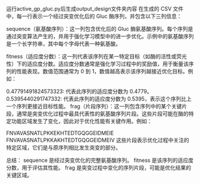 运行active_gp_gluc.py后生成output_design文件夹内容
在生成的 CSV 文件中，每一行表示一个经过突变优化后的 Gluc 酶序列，并包含以下三列信息：

sequence（氨基酸序列）：这一列包含优化后的 Gluc 酶氨基酸序列。每个序列是通过突变算法产生的，并用于强化学习模型中的进一步优化。示例中的氨基酸序列是一个长字符串，其中每个字母代表一种氨基酸。

fitness（适应度分数）：这一列代表该序列在某一特定目标（如酶的活性或荧光性）下的适应度分数。适应度分数通常是强化学习过程中的奖励值，用于衡量该序列的性能表现。数值范围通常为 0 到 1，数值越高表示该序列越接近优化目标。例如：

0.47791491824573323: 代表此序列的适应度分数为 0.4779。
0.5395440291747332: 代表此序列的适应度分数为 0.5395，表示这个序列比上一个序列更接近目标性能。
frag（片段序列）：这一列包含序列中的某个关键片段，通常是突变优化过程中最具代表性的氨基酸序列片段。这些片段可能在酶的特定功能区域发生了变化，因此对于优化性能有关键作用。例如：

FNVAVASNATLPKKEKHTEDTGQGGEIDMEIE
FNVAVASNATLPKKAKHTEDTGQGGEIDMEIV
这些片段表示优化过程中关注的特定区域，它们是与原序列相比发生突变的部分。

总结：
sequence 是经过突变优化的完整氨基酸序列。
fitness 是该序列的适应度分数，用于评估其性能。
frag 是突变过程中变化的序列片段，可能是优化结果的关键区域。